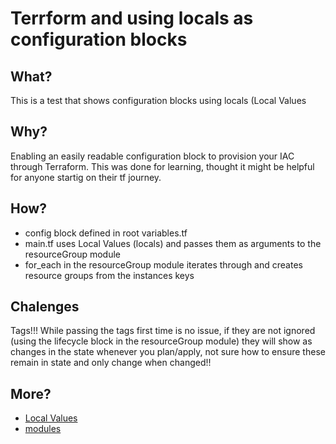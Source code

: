 # Terrform and using locals as configuration blocks
## What?
This is a test that shows configuration blocks using locals (Local Values
## Why?
Enabling an easily readable configuration block to provision your IAC through Terraform.
This was done for learning, thought it might be helpful for anyone startig on their tf journey.
## How?
- config block defined in root variables.tf
- main.tf uses Local Values (locals) and passes them as arguments to the resourceGroup module
- for_each in the resourceGroup module iterates through and creates resource groups from the instances keys
## Chalenges
Tags!!! While passing the tags first time is no issue, if they are not ignored (using the lifecycle block in the resourceGroup module) they will show as changes in the state whenever you plan/apply, not sure how to ensure these remain in state and only change when changed!!
## More?
- [Local Values](https://www.terraform.io/docs/configuration/locals.html)
- [modules](https://www.terraform.io/docs/configuration/modules.html)